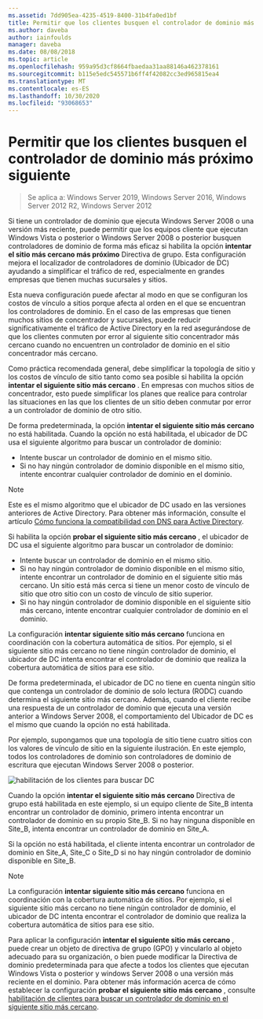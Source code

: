 ```yaml
---
ms.assetid: 7dd905ea-4235-4519-8400-31b4fa0ed1bf
title: Permitir que los clientes busquen el controlador de dominio más próximo siguiente
ms.author: daveba
author: iainfoulds
manager: daveba
ms.date: 08/08/2018
ms.topic: article
ms.openlocfilehash: 959a95d3cf8664fbaedaa31aa88146a462378161
ms.sourcegitcommit: b115e5edc545571b6ff4f42082cc3ed965815ea4
ms.translationtype: MT
ms.contentlocale: es-ES
ms.lasthandoff: 10/30/2020
ms.locfileid: "93068653"
---
```

# <a name="enabling-clients-to-locate-the-next-closest-domain-controller"></a>Permitir que los clientes busquen el controlador de dominio más próximo siguiente

> Se aplica a: Windows Server 2019, Windows Server 2016, Windows Server 2012 R2, Windows Server 2012

Si tiene un controlador de dominio que ejecuta Windows Server 2008 o una versión más reciente, puede permitir que los equipos cliente que ejecutan Windows Vista o posterior o Windows Server 2008 o posterior busquen controladores de dominio de forma más eficaz si habilita la opción **intentar el sitio más cercano más próximo** Directiva de grupo. Esta configuración mejora el localizador de controladores de dominio (Ubicador de DC) ayudando a simplificar el tráfico de red, especialmente en grandes empresas que tienen muchas sucursales y sitios.

Esta nueva configuración puede afectar al modo en que se configuran los costos de vínculo a sitios porque afecta al orden en el que se encuentran los controladores de dominio. En el caso de las empresas que tienen muchos sitios de concentrador y sucursales, puede reducir significativamente el tráfico de Active Directory en la red asegurándose de que los clientes conmuten por error al siguiente sitio concentrador más cercano cuando no encuentren un controlador de dominio en el sitio concentrador más cercano.

Como práctica recomendada general, debe simplificar la topología de sitio y los costos de vínculo de sitio tanto como sea posible si habilita la opción **intentar el siguiente sitio más cercano** . En empresas con muchos sitios de concentrador, esto puede simplificar los planes que realice para controlar las situaciones en las que los clientes de un sitio deben conmutar por error a un controlador de dominio de otro sitio.

De forma predeterminada, la opción **intentar el siguiente sitio más cercano** no está habilitada. Cuando la opción no está habilitada, el ubicador de DC usa el siguiente algoritmo para buscar un controlador de dominio:

- Intente buscar un controlador de dominio en el mismo sitio.
- Si no hay ningún controlador de dominio disponible en el mismo sitio, intente encontrar cualquier controlador de dominio en el dominio.

> [!NOTE]
> Este es el mismo algoritmo que el ubicador de DC usado en las versiones anteriores de Active Directory. Para obtener más información, consulte el artículo [Cómo funciona la compatibilidad con DNS para Active Directory](/previous-versions/windows/it-pro/windows-server-2003/cc759550(v=ws.10)).

Si habilita la opción **probar el siguiente sitio más cercano** , el ubicador de DC usa el siguiente algoritmo para buscar un controlador de dominio:

- Intente buscar un controlador de dominio en el mismo sitio.
- Si no hay ningún controlador de dominio disponible en el mismo sitio, intente encontrar un controlador de dominio en el siguiente sitio más cercano. Un sitio está más cerca si tiene un menor costo de vínculo de sitio que otro sitio con un costo de vínculo de sitio superior.
- Si no hay ningún controlador de dominio disponible en el siguiente sitio más cercano, intente encontrar cualquier controlador de dominio en el dominio.

La configuración **intentar siguiente sitio más cercano** funciona en coordinación con la cobertura automática de sitios. Por ejemplo, si el siguiente sitio más cercano no tiene ningún controlador de dominio, el ubicador de DC intenta encontrar el controlador de dominio que realiza la cobertura automática de sitios para ese sitio.

De forma predeterminada, el ubicador de DC no tiene en cuenta ningún sitio que contenga un controlador de dominio de solo lectura (RODC) cuando determina el siguiente sitio más cercano. Además, cuando el cliente recibe una respuesta de un controlador de dominio que ejecuta una versión anterior a Windows Server 2008, el comportamiento del Ubicador de DC es el mismo que cuando la opción no está habilitada.

Por ejemplo, supongamos que una topología de sitio tiene cuatro sitios con los valores de vínculo de sitio en la siguiente ilustración. En este ejemplo, todos los controladores de dominio son controladores de dominio de escritura que ejecutan Windows Server 2008 o posterior.

![habilitación de los clientes para buscar DC](media/Enabling-Clients-to-Locate-the-Next-Closest-Domain-Controller/beff4087-fb2a-463b-96ac-d440a9e29b75.gif)

Cuando la opción **intentar el siguiente sitio más cercano** Directiva de grupo está habilitada en este ejemplo, si un equipo cliente de Site_B intenta encontrar un controlador de dominio, primero intenta encontrar un controlador de dominio en su propio Site_B. Si no hay ninguna disponible en Site_B, intenta encontrar un controlador de dominio en Site_A.

Si la opción no está habilitada, el cliente intenta encontrar un controlador de dominio en Site_A, Site_C o Site_D si no hay ningún controlador de dominio disponible en Site_B.

> [!NOTE]
> La configuración **intentar siguiente sitio más cercano** funciona en coordinación con la cobertura automática de sitios. Por ejemplo, si el siguiente sitio más cercano no tiene ningún controlador de dominio, el ubicador de DC intenta encontrar el controlador de dominio que realiza la cobertura automática de sitios para ese sitio.

Para aplicar la configuración **intentar el siguiente sitio más cercano** , puede crear un objeto de directiva de grupo (GPO) y vincularlo al objeto adecuado para su organización, o bien puede modificar la Directiva de dominio predeterminada para que afecte a todos los clientes que ejecutan Windows Vista o posterior y windows Server 2008 o una versión más reciente en el dominio. Para obtener más información acerca de cómo establecer la configuración **probar el siguiente sitio más cercano** , consulte [habilitación de clientes para buscar un controlador de dominio en el siguiente sitio más cercano](/previous-versions/windows/it-pro/windows-server-2008-r2-and-2008/cc772592(v=ws.10)).
